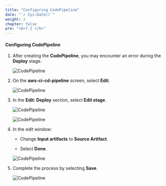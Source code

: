 ```yaml
---
title: "Configuring CodePipeline"
date: "`r Sys.Date()`"
weight: 2
chapter: false
pre: "<b>7.2 </b>"
---
```


#### Configuring CodePipeline

1. After creating the **CodePipeline**, you may encounter an error during the **Deploy** stage.

    ![CodePipeline](/aws-fcj-workshop-001/7-CodePipeline/7.png)

2. On the **aws-ci-cd-pipeline** screen, select **Edit**.

    ![CodePipeline](/aws-fcj-workshop-001/7-CodePipeline/8.png)

3. In the **Edit: Deploy** section, select **Edit stage**.

    ![CodePipeline](/aws-fcj-workshop-001/7-CodePipeline/9.png)

    ![CodePipeline](/aws-fcj-workshop-001/7-CodePipeline/10.png)

4. In the edit window:

    - Change **Input artifacts** to **Source Artifact**.

    - Select **Done**.

    ![CodePipeline](/aws-fcj-workshop-001/7-CodePipeline/11.png)

5. Complete the process by selecting **Save**.

    ![CodePipeline](/aws-fcj-workshop-001/7-CodePipeline/12.png)
